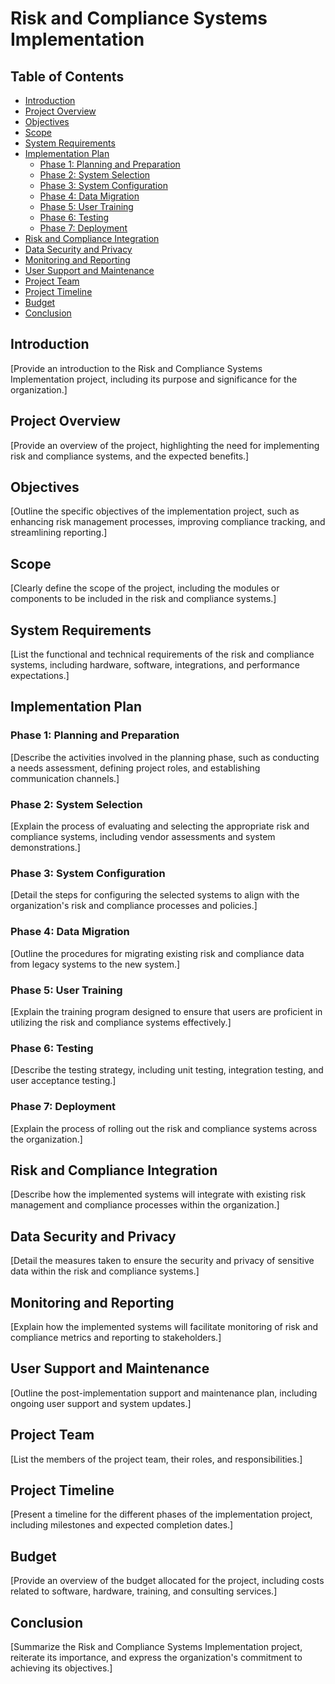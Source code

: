 # Risk and Compliance Systems Implementation

## Table of Contents

- [Introduction](#introduction)
- [Project Overview](#project-overview)
- [Objectives](#objectives)
- [Scope](#scope)
- [System Requirements](#system-requirements)
- [Implementation Plan](#implementation-plan)
  - [Phase 1: Planning and Preparation](#phase-1-planning-and-preparation)
  - [Phase 2: System Selection](#phase-2-system-selection)
  - [Phase 3: System Configuration](#phase-3-system-configuration)
  - [Phase 4: Data Migration](#phase-4-data-migration)
  - [Phase 5: User Training](#phase-5-user-training)
  - [Phase 6: Testing](#phase-6-testing)
  - [Phase 7: Deployment](#phase-7-deployment)
- [Risk and Compliance Integration](#risk-and-compliance-integration)
- [Data Security and Privacy](#data-security-and-privacy)
- [Monitoring and Reporting](#monitoring-and-reporting)
- [User Support and Maintenance](#user-support-and-maintenance)
- [Project Team](#project-team)
- [Project Timeline](#project-timeline)
- [Budget](#budget)
- [Conclusion](#conclusion)

## Introduction

[Provide an introduction to the Risk and Compliance Systems Implementation project, including its purpose and significance for the organization.]

## Project Overview

[Provide an overview of the project, highlighting the need for implementing risk and compliance systems, and the expected benefits.]

## Objectives

[Outline the specific objectives of the implementation project, such as enhancing risk management processes, improving compliance tracking, and streamlining reporting.]

## Scope

[Clearly define the scope of the project, including the modules or components to be included in the risk and compliance systems.]

## System Requirements

[List the functional and technical requirements of the risk and compliance systems, including hardware, software, integrations, and performance expectations.]

## Implementation Plan

### Phase 1: Planning and Preparation

[Describe the activities involved in the planning phase, such as conducting a needs assessment, defining project roles, and establishing communication channels.]

### Phase 2: System Selection

[Explain the process of evaluating and selecting the appropriate risk and compliance systems, including vendor assessments and system demonstrations.]

### Phase 3: System Configuration

[Detail the steps for configuring the selected systems to align with the organization's risk and compliance processes and policies.]

### Phase 4: Data Migration

[Outline the procedures for migrating existing risk and compliance data from legacy systems to the new system.]

### Phase 5: User Training

[Explain the training program designed to ensure that users are proficient in utilizing the risk and compliance systems effectively.]

### Phase 6: Testing

[Describe the testing strategy, including unit testing, integration testing, and user acceptance testing.]

### Phase 7: Deployment

[Explain the process of rolling out the risk and compliance systems across the organization.]

## Risk and Compliance Integration

[Describe how the implemented systems will integrate with existing risk management and compliance processes within the organization.]

## Data Security and Privacy

[Detail the measures taken to ensure the security and privacy of sensitive data within the risk and compliance systems.]

## Monitoring and Reporting

[Explain how the implemented systems will facilitate monitoring of risk and compliance metrics and reporting to stakeholders.]

## User Support and Maintenance

[Outline the post-implementation support and maintenance plan, including ongoing user support and system updates.]

## Project Team

[List the members of the project team, their roles, and responsibilities.]

## Project Timeline

[Present a timeline for the different phases of the implementation project, including milestones and expected completion dates.]

## Budget

[Provide an overview of the budget allocated for the project, including costs related to software, hardware, training, and consulting services.]

## Conclusion

[Summarize the Risk and Compliance Systems Implementation project, reiterate its importance, and express the organization's commitment to achieving its objectives.]

